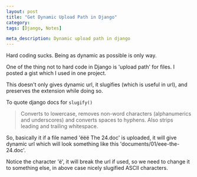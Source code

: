 ```yaml
---
layout: post
title: "Get Dynamic Upload Path in Django"
category:
tags: [Django, Notes]

meta_description: Dynamic upload path in django
---
```

Hard coding sucks. Being as dynamic as possible is only way. 

One of the thing not to hard code in Django is 'upload path' for files. I posted a gist which I used in one project. 

<script src="https://gist.github.com/neokya/5370749.js"></script>

This doesn't only gives dynamic url, it slugifies (which is useful in url), and preserves the extension while doing so.

To quote django docs for `slugify()`

>Converts to lowercase, removes non-word characters (alphanumerics and underscores) and converts spaces to hyphens. Also strips leading and trailing whitespace.

So, basically it if a file named 'ëëë The 24.doc' is uploaded, it will give dynamic url which will look something like this 'documents/01/eee-the-24.doc'.

Notice the character 'ë', it will break the url if used, so we need to change it to something else, in above case nicely slugified ASCII characters.

 
  
